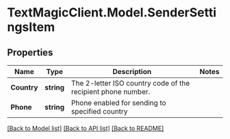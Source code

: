# TextMagicClient.Model.SenderSettingsItem
## Properties

Name | Type | Description | Notes
------------ | ------------- | ------------- | -------------
**Country** | **string** | The 2-letter ISO country code of the recipient phone number.  | 
**Phone** | **string** | Phone enabled for sending to specified country | 

[[Back to Model list]](../README.md#documentation-for-models) [[Back to API list]](../README.md#documentation-for-api-endpoints) [[Back to README]](../README.md)

